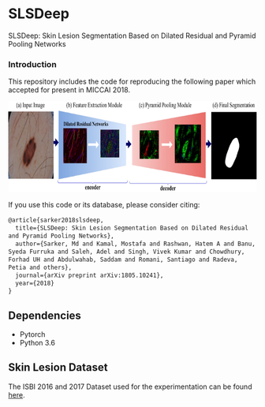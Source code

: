 # SLSDeep
SLSDeep: Skin Lesion Segmentation Based on Dilated Residual and Pyramid Pooling Networks


### Introduction
This repository includes the code for reproducing the following paper which accepted for present in MICCAI 2018.

<center><img src="model-archi.jpg" height="185"></img></center>

If you use this code or its database, please consider citing:

```
@article{sarker2018slsdeep,
  title={SLSDeep: Skin Lesion Segmentation Based on Dilated Residual and Pyramid Pooling Networks},
  author={Sarker, Md and Kamal, Mostafa and Rashwan, Hatem A and Banu, Syeda Furruka and Saleh, Adel and Singh, Vivek Kumar and Chowdhury, Forhad UH and Abdulwahab, Saddam and Romani, Santiago and Radeva, Petia and others},
  journal={arXiv preprint arXiv:1805.10241},
  year={2018}
}
```

## Dependencies
- Pytorch
- Python 3.6


## Skin Lesion  Dataset

The ISBI 2016 and 2017 Dataset used for the experimentation can be found [here](https://challenge.kitware.com/#challenges).
